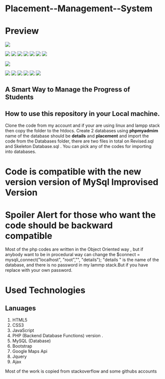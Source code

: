 # Placement--Management--System


# Preview 
![](screenshort_MINi_project/home.png)

![](screenshort_MINi_project/index_home.png)
![](screenshort_MINi_project/about_index.png)
![](screenshort_MINi_project/prefrences.png)
![](screenshort_MINi_project/mail_index.png)
![](screenshort_MINi_project/hod_login_index1.png)
![](screenshort_MINi_project/hod_manage_users.png)
![](screenshort_MINi_project/hod_notif.png)

![](screenshort_MINi_project/student_index.png)


![](screenshort_MINi_project/student_dashboard.png)
![](screenshort_MINi_project/student_queries.png)
![](screenshort_MINi_project/principal_home.png)
![](screenshort_MINi_project/principal_manage_users.png)
![](screenshort_MINi_project/principal_queries.png)
![](screenshort_MINi_project/principal_student_eligibility.png)






## A Smart Way to Manage the Progress of Students

## How to use this repository in your Local machine.
   Clone the code from my account and if your are using linux and lampp stack then copy the folder to the htdocs.
   Create 2 databases  using **phpmyadmim** name of  the database should be **details** and **placement** and import the code      from the Databases folder, there are two files in total on Revised.sql and Skeleton Database.sql . You can pick any of the      codes for importing into databases.

# Code is compatible with the new version version of MySql Improvised Version
# Spoiler Alert for those who want the code should be backward compatible
Most of the php  codes are written in the Object Oriented way , but if anybody want to be in procedural way can change the 
$connect = mysqli_connect("localhost", "root","", "details");
"details " is the name of the database, and there is no password in my lammp stack.But if you have replace with your own password.



# Used Technologies

## Lanuages
  1. HTML5
  2. CSS3
  3. JavaScript
  4. PHP (Backend Database Functions) version .
  5. MySQL (Database)
  6. Bootstrap
  7. Google Maps Api
  8. Jquery
  9. Ajax
  
Most of the work is copied from stackoverflow and some githubs accounts
